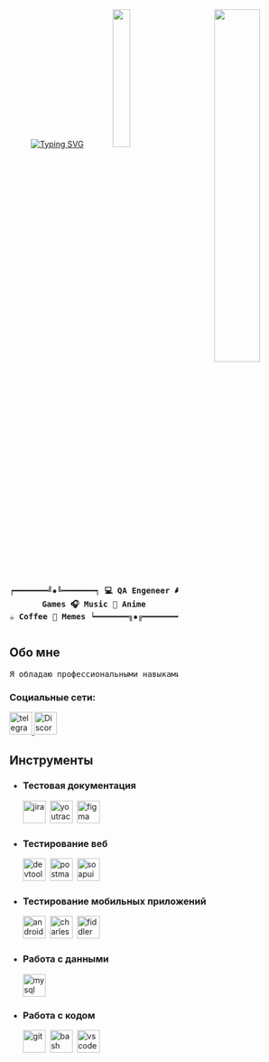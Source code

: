 <div align="center">
<a href="https://git.io/typing-svg"><img src="https://readme-typing-svg.demolab.com?font=Fira+Code&size=30&pause=1000&color=FFFF00&center=true&vCenter=true&width=440&height=60&lines=Hello-Hello!+;I+am+Svetlana;Junior+QA+Engineer" alt="Typing SVG" /></a>
<img src="https://github.com/Tosstiv/tosstiv/blob/main/assets/a0473e2846eea68c2d74602e5e79d2ac.jpg?raw=true" width="40%" align="right"/>
<img src="https://github.com/Tosstiv/tosstiv/blob/main/assets/new_cat.gif?raw=true" width="25%"/>
<pre align="center">

┍━━━━━━━╝✹╚━━━━━━━┑
**💻 QA Engeneer**
**🎮 Games**
**🎧 Music**
**🌸 Anime**
**☕️ Coffee**
**🐸 Memes**
┕━━━━━━━╗✹╔━━━━━━━┙
</pre>
</div>

## **Обо мне**
<pre>
Я обладаю профессиональными навыками в области ручного тестирования, несмотря на отсутствие практического опыта работы в данной сфере. Обладаю высоким уровнем мотивации и профессионального энтузиазма, что позволяет мне эффективно осваивать новые знания и применять их на практике. В свободное время занимаюсь программированием и увлекаюсь видеоиграми.
</pre>
### Социальные сети:
  <div>
    <a href="https://t.me/tostivab" target="_blank">
        <img src="https://cdn-icons-png.flaticon.com/512/2111/2111646.png" width="40" height="40" alt="telegram">
    </a>
    <a href="https://discord.com/users/726539474401493065" target="_blank">
        <img src="https://raw.githubusercontent.com/danielcranney/readme-generator/main/public/icons/socials/discord.svg" width="40" height="40" alt="Discord"/>
    </a>
  </div>

## **Инструменты**



- ### **Тестовая документация**
    <div >
    <img src="https://cdn.jsdelivr.net/gh/devicons/devicon/icons/jira/jira-original.svg" title="jira" alt="jira" width="40" height="40"/>&nbsp
    <img src="https://upload.wikimedia.org/wikipedia/commons/thumb/8/8d/YouTrack_Icon.svg/1024px-YouTrack_Icon.svg.png?20200803082248" title="youtrack" alt="youtrack" width="40" height="40"/>&nbsp
    <img src="https://cdn.jsdelivr.net/gh/devicons/devicon/icons/figma/figma-original.svg" title="figma" alt="figma" width="40" height="40"/>&nbsp
    </div>



- ### **Тестирование веб**
    <div>
    <img src="https://d33wubrfki0l68.cloudfront.net/38b5c953a4667366685d55db55d057c86db1fc54/a0fdc/static/acae6b24d940347661ca901ea07f47c1/chrome-dev-logo-icon.png" title="devtools" alt="devtools" width="40" height="40"/>&nbsp
    <img src="https://seeklogo.com/images/P/postman-logo-0087CA0D15-seeklogo.com.png" title="postman" alt="postman" width="40" height="40"/>&nbsp
    <img src="https://www.ph4.org/_RU/DL/LOGO_ICON/s/soapui.gif" title="soapui" alt="soapui" width="40" height="40"/>&nbsp
    </div>



- ### **Тестирование мобильных приложений**
    <div>
    <img src="https://cdn.jsdelivr.net/gh/devicons/devicon/icons/androidstudio/androidstudio-original.svg" title="android-studio" alt="android-studio" width="40" height="40"/>&nbsp
    <img src="https://cdn.icon-icons.com/icons2/3053/PNG/512/charles_proxy_macos_bigsur_icon_190302.png" title="charles-proxy" alt="charles-proxy" width="40" height="40"/>&nbsp
    <img src="https://www.megaleechers.com/storage/Fiddler-Everywhere-Icon.png" title="fiddler" alt="fiddler" width="40" height="40"/>&nbsp
    </div>

- ### **Работа с данными**
    <div>
    <img src="https://cdn.jsdelivr.net/gh/devicons/devicon/icons/mysql/mysql-original.svg" title="mysql" alt="mysql" width="40" height="40"/>
    </div>



- ### **Работа с кодом**
    <div>
    <img src="https://cdn.jsdelivr.net/gh/devicons/devicon/icons/git/git-original.svg" title="git" alt="git" width="40" height="40"/>&nbsp
    <img src="https://upload.wikimedia.org/wikipedia/commons/thumb/4/4b/Bash_Logo_Colored.svg/1024px-Bash_Logo_Colored.svg.png?20180723054350" title="bash" alt="bash" width="40" height="40"/>&nbsp
    <img src="https://cdn.jsdelivr.net/gh/devicons/devicon/icons/vscode/vscode-original.svg" title="vscode" alt="vscode" width="40" height="40"/>&nbsp
    </div>









